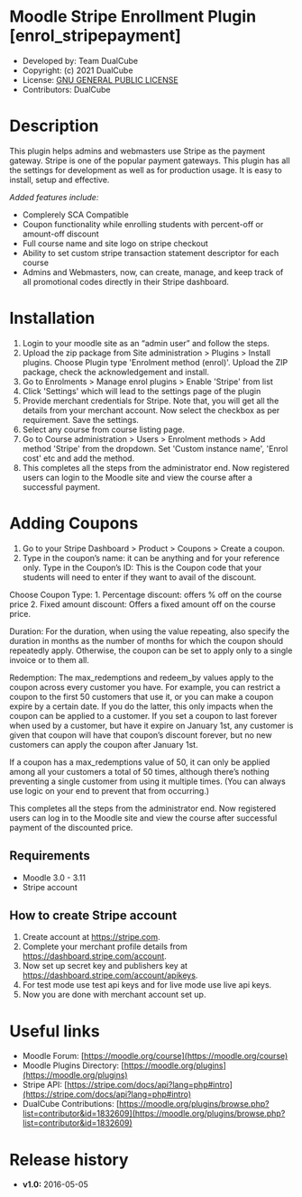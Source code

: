 Moodle Stripe Enrollment Plugin [enrol_stripepayment]
=======================
* Developed by: Team DualCube
* Copyright: (c) 2021 DualCube
* License: [GNU GENERAL PUBLIC LICENSE](LICENSE)
* Contributors:  DualCube

Description
===========
This plugin helps admins and webmasters use Stripe as the payment gateway. Stripe is one of the popular payment gateways. This plugin has all the settings for development as well as for production usage. It is easy to install, setup and effective.

_Added features include:_
* Complerely SCA Compatible
* Coupon functionality while enrolling students with percent-off or amount-off discount
* Full course name and site logo on stripe checkout
* Ability to set custom stripe transaction statement descriptor for each course
* Admins and Webmasters, now, can create, manage, and keep track of all promotional codes directly in their Stripe dashboard.

Installation
============
1. Login to your moodle site as an “admin user” and follow the steps.
2. Upload the zip package from Site administration > Plugins > Install plugins. Choose Plugin type 'Enrolment method (enrol)'. Upload the ZIP package, check the acknowledgement and install.
3. Go to Enrolments > Manage enrol plugins > Enable 'Stripe' from list
4. Click 'Settings' which will lead to the settings page of the plugin
5. Provide merchant credentials for Stripe. Note that, you will get all the details from your merchant account. Now select the checkbox as per requirement. Save the settings.
6. Select any course from course listing page.
7. Go to Course administration > Users > Enrolment methods > Add method 'Stripe' from the dropdown. Set 'Custom instance name', 'Enrol cost' etc and add the method.
8. This completes all the steps from the administrator end. Now registered users can login to the Moodle site and view the course after a successful payment.

Adding Coupons
==============
1. Go to your Stripe Dashboard >  Product > Coupons > Create a coupon.
2. Type in the coupon’s name: it can be anything and for your reference only.
  Type in the Coupon’s ID: This is the Coupon code that your students will need to enter if they want to avail of the discount.

  Choose Coupon Type: 
    1. Percentage discount: offers % off on the course price 
    2. Fixed amount discount: Offers a fixed amount off on the course price.

  Duration: For the duration, when using the value repeating, also specify the duration in months as the number of months for which the coupon should repeatedly apply. Otherwise, the coupon can be set to apply only to a single invoice or to them all.

Redemption: The max_redemptions and redeem_by values apply to the coupon across every customer you have. For example, you can restrict a coupon to the first 50 customers that use it, or you can make a coupon expire by a certain date. If you do the latter, this only impacts when the coupon can be applied to a customer. 
If you set a coupon to last forever when used by a customer, but have it expire on January 1st, any customer is given that coupon will have that coupon’s discount forever, but no new customers can apply the coupon after January 1st.

If a coupon has a max_redemptions value of 50, it can only be applied among all your customers a total of 50 times, although there’s nothing preventing a single customer from using it multiple times. (You can always use logic on your end to prevent that from occurring.)

This completes all the steps from the administrator end. Now registered users can log in to the Moodle site and view the course after successful payment of the discounted price.

Requirements
------------
* Moodle 3.0 - 3.11
* Stripe account


How to create Stripe account
--------------
1. Create account at https://stripe.com.
2. Complete your merchant profile details from https://dashboard.stripe.com/account.
3. Now set up secret key and publishers key at https://dashboard.stripe.com/account/apikeys.
4. For test mode use test api keys and for live mode use live api keys.
5. Now you are done with merchant account set up.


Useful links
============
* Moodle Forum: [https://moodle.org/course](https://moodle.org/course)
* Moodle Plugins Directory:  [https://moodle.org/plugins](https://moodle.org/plugins)
* Stripe API: [https://stripe.com/docs/api?lang=php#intro](https://stripe.com/docs/api?lang=php#intro)
* DualCube Contributions: [https://moodle.org/plugins/browse.php?list=contributor&id=1832609](https://moodle.org/plugins/browse.php?list=contributor&id=1832609)


Release history
===============
* **v1.0:** 2016-05-05
